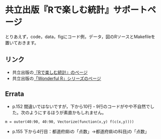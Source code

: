 # 共立出版『Rで楽しむ統計』サポートページ

とりあえず，code，data，figにコード例，データ，図のRソースとMakefileを置いておきます。

## リンク

* 共立出版の[『Rで楽しむ統計』のページ](http://www.kyoritsu-pub.co.jp/bookdetail/9784320112414)
* 共立出版の[「Wonderful R」シリーズのページ](http://www.kyoritsu-pub.co.jp/series/205/)

## Errata

* p.152 間違いではないですが，下から10行・9行のコードがやや不自然でした。次のようにするほうが素直かもしれません。
```
m = outer(40:90, 40:90, Vectorize(function(x,y) f(c(x,y))))
```
* p.155 下から4行目：都道府県iの「点数」→都道府県iの科目jの「点数」
